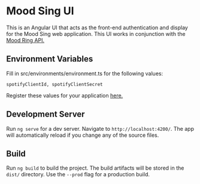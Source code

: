 # Mood Sing UI

This is an Angular UI that acts as the front-end authentication and display for the Mood Sing web application. This UI works in conjunction with the [Mood Ring API.](https://github.com/aasthakhanna/mood-sing-api)

## Environment Variables
Fill in src/environments/environment.ts for the following values:

``spotifyClientId, spotifyClientSecret``

Register these values for your application [here.](https://developer.spotify.com/dashboard/login)

## Development Server

Run `ng serve` for a dev server. Navigate to `http://localhost:4200/`. The app will automatically reload if you change any of the source files.

## Build

Run `ng build` to build the project. The build artifacts will be stored in the `dist/` directory. Use the `--prod` flag for a production build.
